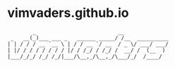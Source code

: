 # vimvaders.github.io

            _                          __              
     _   __(_)___ ___ _   ______ _____/ /__  __________
    | | / / / __ `__ \ | / / __ `/ __  / _ \/ ___/ ___/
    | |/ / / / / / / / |/ / /_/ / /_/ /  __/ /  (__  ) 
    |___/_/_/ /_/ /_/|___/\__,_/\__,_/\___/_/  /____/  

